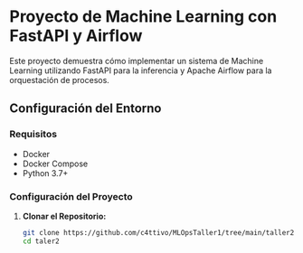 # Proyecto de Machine Learning con FastAPI y Airflow

Este proyecto demuestra cómo implementar un sistema de Machine Learning utilizando FastAPI para la inferencia y Apache Airflow para la orquestación de procesos.

## Configuración del Entorno

### Requisitos

- Docker
- Docker Compose
- Python 3.7+

### Configuración del Proyecto

1. **Clonar el Repositorio:**

   ```bash
   git clone https://github.com/c4ttivo/MLOpsTaller1/tree/main/taller2
   cd taler2
